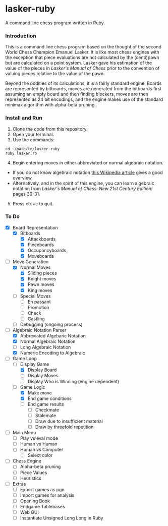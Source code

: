 # lasker-ruby
A command line chess program written in Ruby.

### Introduction
This is a command line chess program based on the thought of the second World Chess Champion Emanuel Lasker. It is like most chess engines with the exception that piece evaluations are not calculated by the (centi)pawn but are calculated on a point system. Lasker gave his estimation of the value of the pieces in *Lasker's Manual of Chess* prior to the convention of valuing pieces relative to the value of the pawn.

Beyond the oddities of its calculations, it is a fairly standard engine. Boards are represented by bitboards, moves are generated from the bitboards first assuming an empty board and then finding blockers, moves are then represented as 24 bit encodings, and the engine makes use of the standard minimax algorithm with alpha-beta pruning.

### Install and Run
1. Clone the code from this repository.
2. Open your terminal.
3. Use the commands:
```shell
cd ~/path/to/lasker-ruby
ruby lasker.rb
```
4. Begin entering moves in either abbreviated or normal algebraic notation.
  - If you do not know algebraic notation [this Wikipedia article](https://en.wikipedia.org/wiki/Algebraic_notation_(chess)) gives a good overview.
  - Alternatively, and in the spirit of this engine, you can learn algebraic notation from *Lasker's Manual of Chess: New 21st Century Edition!* pages 30-31.
5. Press ctrl+c to quit.
   

### To Do
- [x] Board Representation
  - [x] Bitboards
    - [x] Attackboards
	- [x] Pieceboards
	- [x] Occupancyboards
	- [x] Moveboards
- [ ] Move Generation
  - [x] Normal Moves
    - [x] Sliding pieces
	- [x] Knight moves
	- [x] Pawn moves
	- [x] King moves
  - [ ] Special Moves
    - [ ] En passant
	- [ ] Promotion
	- [ ] Check
	- [ ] Castling
  - [ ] Debugging (ongoing process)
- [ ] Algebraic Notation Parser
  - [x] Abbreviated Algebaric Notation
  - [x] Normal Algebraic Notation
  - [ ] Long Algebraic Notation
  - [x] Numeric Encoding to Algebraic
- [ ] Game Loop
  - [ ] Display Game
	- [x] Display Board
	- [ ] Display Moves
	- [ ] Display Who is Winning (engine dependent)
  - [ ] Game Logic
    - [x] Make move
	- [x] End game conditions
	- [ ] End game results
	  - [ ] Checkmate
	  - [ ] Stalemate
	  - [ ] Draw due to insufficient material
	  - [ ] Draw by threefold repetition
- [ ] Main Menu
  - [ ] Play vs eval mode
  - [ ] Human vs Human
  - [ ] Human vs Computer
    - [ ] Select color
- [ ] Chess Engine
  - [ ] Alpha-beta pruning
  - [ ] Piece Values
  - [ ] Heuristics
- [ ] Extras
  - [ ] Export games as pgn
  - [ ] Import games for analysis
  - [ ] Opening Book
  - [ ] Endgame Tablebases
  - [ ] Web GUI
  - [ ] Instantiate Unsigned Long Long in Ruby
